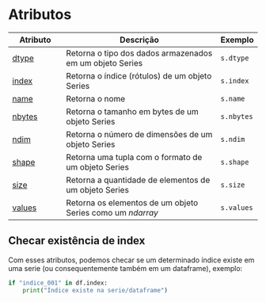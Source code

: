 # Atributos

<table><thead><tr><th width="120">Atributo</th><th width="478">Descrição</th><th>Exemplo</th></tr></thead><tbody><tr><td><a href="https://pandas.pydata.org/pandas-docs/stable/reference/api/pandas.Series.dtype.html">dtype</a></td><td>Retorna o tipo dos dados armazenados em um objeto Series</td><td><code>s.dtype</code></td></tr><tr><td><a href="https://pandas.pydata.org/pandas-docs/stable/reference/api/pandas.Series.index.html">index</a></td><td>Retorna o índice (rótulos) de um objeto Series</td><td><code>s.index</code></td></tr><tr><td><a href="https://pandas.pydata.org/pandas-docs/stable/reference/api/pandas.Series.index.html">name</a></td><td>Retorna o nome</td><td><code>s.name</code></td></tr><tr><td><a href="https://pandas.pydata.org/pandas-docs/stable/reference/api/pandas.Series.nbytes.html">nbytes</a></td><td>Retorna o tamanho em bytes de um objeto Series</td><td><code>s.nbytes</code></td></tr><tr><td><a href="https://pandas.pydata.org/pandas-docs/stable/reference/api/pandas.Series.ndim.html">ndim</a></td><td>Retorna o número de dimensões de um objeto Series</td><td><code>s.ndim</code></td></tr><tr><td><a href="https://pandas.pydata.org/pandas-docs/stable/reference/api/pandas.Series.shape.html">shape</a></td><td>Retorna uma tupla com o formato de um objeto Series</td><td><code>s.shape</code></td></tr><tr><td><a href="https://pandas.pydata.org/pandas-docs/stable/reference/api/pandas.Series.size.html">size</a></td><td>Retorna a quantidade de elementos de um objeto Series</td><td><code>s.size</code></td></tr><tr><td><a href="https://pandas.pydata.org/pandas-docs/stable/reference/api/pandas.Series.values.html">values</a></td><td>Retorna os elementos de um objeto Series como um <em>ndarray</em></td><td><code>s.values</code></td></tr></tbody></table>

## Checar existência de index

Com esses atributos, podemos checar se um determinado índice existe em uma serie (ou consequentemente também em um dataframe), exemplo:

```python
if "indice_001" in df.index:
    print("Índice existe na serie/dataframe")
```
